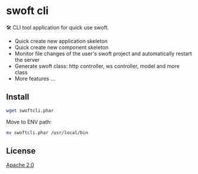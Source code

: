 # swoft cli

🛠️ CLI tool application for quick use swoft.

- Quick create new application skeleton
- Quick create new component skeleton
- Monitor file changes of the user's swoft project and automatically restart the server
- Generate swoft class: http controller, ws controller, model and more class
- More features ...

## Install

```bash
wget swoftcli.phar
```

Move to ENV path:

```bash
mv swoftcli.phar /usr/local/bin
```

## License

[Apache 2.0](LICENSE)
